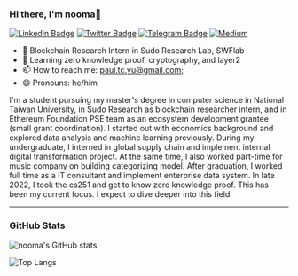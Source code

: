 ### Hi there, I'm nooma👋

[![Linkedin Badge](https://img.shields.io/badge/-LinkedIn-0e76a8?style=flat-square&logo=Linkedin&logoColor=white)](https://www.linkedin.com/in/paultsuchunyu/)
[![Twitter Badge](https://img.shields.io/badge/-Twitter-00acee?style=flat-square&logo=Twitter&logoColor=white)](https://twitter.com/nooma4286)
[![Telegram Badge](https://img.shields.io/badge/-Telegram-0088cc?style=flat-square&logo=Telegram&logoColor=white)](https://t.me/nooma42)
[![Medium](https://img.shields.io/badge/Medium-12100E?style=flat-square&logo=medium&logoColor=white)](https://medium.com/@paultcyu)

- 🔭 Blockchain Research Intern in Sudo Research Lab, SWFlab
- 🌱 Learning zero knowledge proof, cryptography, and layer2
- 📫 How to reach me: paul.tc.yu@gmail.com;
- 😄 Pronouns: he/him

I'm a student pursuing my master's degree in computer science in National Taiwan University, in Sudo Research as blockchain researcher intern, and in Ethereum Foundation PSE team as an ecosystem development grantee (small grant coordination). I started out with economics background and explored data analysis and machine learning previously. During my undergraduate, I interned in global supply chain and implement internal digital transformation project. At the same time, I also worked part-time for music company on building categorizing model. After graduation, I worked full time as a IT consultant and implement enterprise data system. In late 2022, I took the cs251 and get to know zero knowledge proof. This has been my current focus. I expect to dive deeper into this field

---

### GitHub Stats

![nooma's GitHub stats](https://github-readme-stats.vercel.app/api?username=NOOMA-42&count_private=true&show_icons=true&theme=dark) 

![Top Langs](https://github-readme-stats.vercel.app/api/top-langs/?username=NOOMA-42&hide=html,css&layout=compact)

